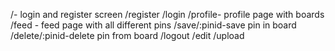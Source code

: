 /- login and register screen
/register
/login
/profile- profile page with boards
/feed - feed page with all different pins
/save/:pinid-save pin in board
/delete/:pinid-delete pin from board
/logout
/edit
/upload
